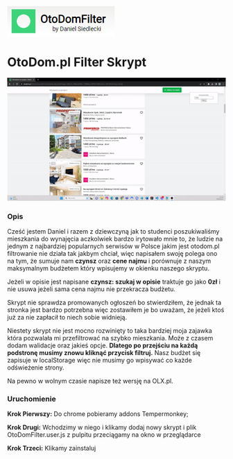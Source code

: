 ![](https://github.com/DanielSiedlecki/otodom.pl-filter-skrypt/blob/main/logo.png)

# OtoDom.pl Filter Skrypt

![](https://github.com/DanielSiedlecki/otodom.pl-filter-skrypt/blob/main/demo.gif)

### Opis

Cześć jestem Daniel i razem z dziewczyną jak to studenci poszukiwaliśmy mieszkania do wynajęcia aczkolwiek bardzo irytowało mnie to,
że ludzie na jednym z najbardziej popularnych serwisów w Polsce jakim jest otodom.pl filtrowanie nie działa tak jakbym chciał,
więc napisałem swoję polega ono na tym, że sumuje nam **czynsz** oraz **cene najmu** i porównuje z naszym maksymalnym budżetem który
wpisujemy w okienku naszego skryptu.

Jeżeli w opisie jest napisane **czynsz: szukaj w opisie** traktuje go jako **0zł** i nie usuwa jeżeli sama cena najmu nie przekracza
budżetu.

Skrypt nie sprawdza promowanych ogłoszeń bo stwierdziłem, że jednak ta stronka jest bardzo potrzebna więc zostawiłem je bo uważam,
że jeżeli ktoś już za nie zapłacił to niech sobie widnieją.

Niestety skrypt nie jest mocno rozwinięty to taka bardziej moja zajawka która pozwalała mi przefiltrować na szybko mieszkania.
Może z czasem dodam walidacje oraz jakieś opcje. **Dlatego po przejściu na każdą podstronę musimy znowu kliknąć przycisk filtruj.**
Nasz budżet się zapisuje w localStorage więc nie musimy go wpisywać co każde odświeżenie strony.

Na pewno w wolnym czasie napisze też wersję na OLX.pl.

### Uruchomienie

**Krok Pierwszy:**
Do chrome pobieramy addons Tempermonkey;

**Krok Drugi:**
Wchodzimy w niego i klikamy dodaj nowy skrypt i plik OtoDomFilter.user.js z pulpitu przeciągamy na okno w przeglądarce

**Krok Trzeci:**
Klikamy zainstaluj
